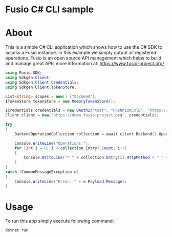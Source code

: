 
Fusio C# CLI sample
=====

# About

This is a simple C# CLI application which shows how to use the C# SDK to access a Fusio instance.
In this example we simply output all registered operations.
Fusio is an open source API management which helps to build and manage great APIs more information at:
https://www.fusio-project.org/

```csharp
using Fusio.SDK;
using Sdkgen.Client;
using Sdkgen.Client.Credentials;
using Sdkgen.Client.TokenStore;

List<string> scopes = new() {"backend"};
ITokenStore tokenStore = new MemoryTokenStore();

ICredentials credentials = new OAuth2("test", "FRsNh1zKCXlB", "https://demo.fusio-project.org/authorization/token", "", tokenStore, scopes);
Client client = new("https://demo.fusio-project.org", credentials);

try
{
    BackendOperationCollection collection = await client.Backend().Operation().GetAll(0, 16, "");

    Console.WriteLine("Operations:");
    for (int i = 0; i < collection.Entry?.Count; i++)
    {
        Console.WriteLine("* " + collection.Entry[i].HttpMethod + " " + collection.Entry[i].HttpPath);
    }
}
catch (CommonMessageException e)
{
    Console.WriteLine("Error: " + e.Payload.Message);
}

```

# Usage

To run this app simply execute following command:

```
dotnet run
```



